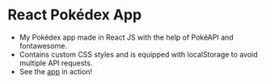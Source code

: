 
# React Pokédex App

* My Pokédex app made in React JS with the help of PokéAPI and fontawesome.
* Contains custom CSS styles and is equipped with localStorage to avoid multiple API requests.
* See the [app]('https://pratiks-pokedex-app.netlify.app/') in action!
